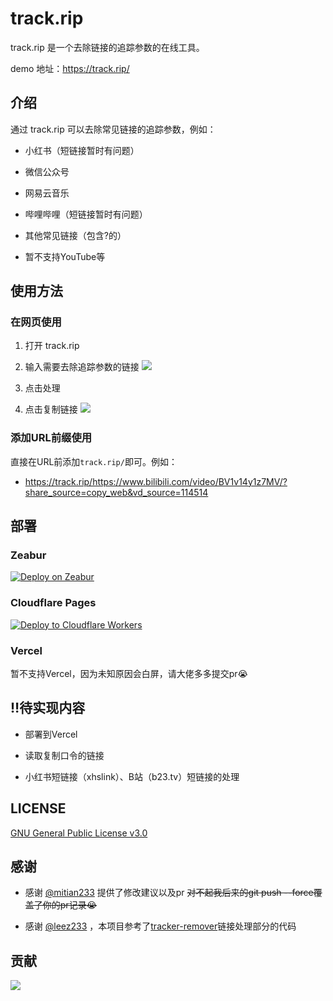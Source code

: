 # track.rip

track.rip 是一个去除链接的追踪参数的在线工具。

demo 地址：https://track.rip/

## 介绍

通过 track.rip 可以去除常见链接的追踪参数，例如：

- 小红书（短链接暂时有问题）

- 微信公众号

- 网易云音乐

- 哔哩哔哩（短链接暂时有问题）

- 其他常见链接（包含?的）

- 暂不支持YouTube等

## 使用方法

### 在网页使用

1. 打开 track.rip

2. 输入需要去除追踪参数的链接
![](https://cdn.statically.io/gh/stvlynn/cloudimg@master/blog/2310/截屏2024-08-05-16.56.03.3r1rx81dwkc0.webp)

3. 点击处理

4. 点击复制链接
![](https://cdn.statically.io/gh/stvlynn/cloudimg@master/blog/2310/截屏2024-08-05-16.54.49.699wmfxsnsg0.webp)

### 添加URL前缀使用

直接在URL前添加`track.rip/`即可。例如：

- https://track.rip/https://www.bilibili.com/video/BV1v14y1z7MV/?share_source=copy_web&vd_source=114514

## 部署

### Zeabur

[![Deploy on Zeabur](https://zeabur.com/button.svg)](https://zeabur.com/templates/H64N92?referralCode=stvlynn)

### Cloudflare Pages

[![Deploy to Cloudflare Workers](https://deploy.workers.cloudflare.com/button)](https://deploy.workers.cloudflare.com/?url=https://github.com/stvlynn/track.rip)

### Vercel

暂不支持Vercel，因为未知原因会白屏，请大佬多多提交pr😭

## ‼️待实现内容

- 部署到Vercel

- 读取复制口令的链接

- 小红书短链接（xhslink）、B站（b23.tv）短链接的处理

## LICENSE

[GNU General Public License v3.0](LICENSE)

## 感谢

- 感谢 [@mitian233](https://github.com/mitian233) 提供了修改建议以及pr ~~对不起我后来的git push --force覆盖了你的pr记录😭~~

- 感谢 [@leez233](https://github.com/leez233) ，本项目参考了[tracker-remover](https://tr.lizi.su/)链接处理部分的代码

## 贡献

<a href="https://github.com/OWNER/REPO/graphs/contributors">
  <img src="https://contrib.rocks/image?repo=stvlynn/track.rip" />
</a>
